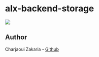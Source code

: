 # alx-backend-storage

<img src="https://tshirtgeek.co/wp-content/uploads/2021/08/com037-scaled.jpg">

## Author

Charjaoui Zakaria - [Github](https://github.com/Zakry27)
